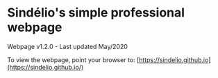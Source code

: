 # Sindélio's simple professional webpage

Webpage  v1.2.0 -	Last updated May/2020

To view the webpage, point your browser to: [https://sindelio.github.io](https://sindelio.github.io/)